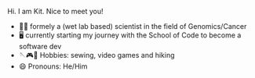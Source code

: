 Hi. I am Kit. Nice to meet you!  

- 👨‍🔬 formely a (wet lab based) scientist in the field of Genomics/Cancer
- 🖥 currently starting my journey with the School of Code to become a software dev
- 🪡🎮🥾 Hobbies: sewing, video games and hiking
- 😄 Pronouns: He/Him

<!--
**Kit2345/Kit2345** is a ✨ _special_ ✨ repository because its `README.md` (this file) appears on your GitHub profile.

Here are some ideas to get you started:

- 🔭 I’m currently working on ...
- 🌱 I’m currently learning ...
- 👯 I’m looking to collaborate on ...
- 🤔 I’m looking for help with ...
- 💬 Ask me about ...
- 📫 How to reach me: ...
- 😄 Pronouns: ...
- ⚡ Fun fact: ...
-->
